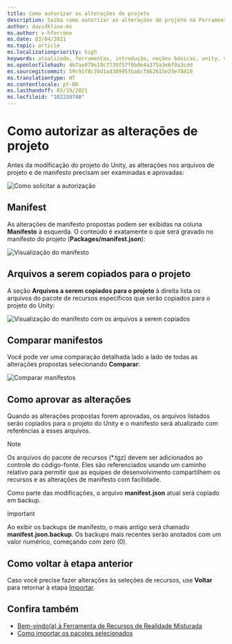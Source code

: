 ```yaml
---
title: Como autorizar as alterações de projeto
description: Saiba como autorizar as alterações de projeto na Ferramenta de Recursos de MR para desenvolvimento do HoloLens e da VR.
author: davidkline-ms
ms.author: v-hferrone
ms.date: 03/04/2021
ms.topic: article
ms.localizationpriority: high
keywords: atualizado, ferramentas, introdução, noções básicas, unity, visual studio, kit de ferramentas, headset de realidade misturada, headset do windows mixed reality, headset de realidade virtual, instalação, Windows, HoloLens, emulador, unreal, openxr
ms.openlocfilehash: db7ae079e19c7739f57f0b9e4a375a3e6f9a3cdd
ms.sourcegitcommit: 59c91f8c70d1ad30995fba6cf862615e25e78d10
ms.translationtype: HT
ms.contentlocale: pt-BR
ms.lasthandoff: 03/19/2021
ms.locfileid: "102230748"
---
```

# <a name="authorizing-project-changes"></a>Como autorizar as alterações de projeto

Antes da modificação do projeto do Unity, as alterações nos arquivos de projeto e de manifesto precisam ser examinadas e aprovadas:

![Como solicitar a autorização](images/FeatureToolApprovalRequest.png)

## <a name="manifest"></a>Manifest

As alterações de manifesto propostas podem ser exibidas na coluna **Manifesto** à esquerda. O conteúdo é exatamente o que será gravado no manifesto do projeto (**Packages/manifest.json**):

![Visualização do manifesto](images/ManifestPreview.png)

## <a name="files-to-be-copied-into-the-project"></a>Arquivos a serem copiados para o projeto

A seção **Arquivos a serem copiados para o projeto** à direita lista os arquivos do pacote de recursos específicos que serão copiados para o projeto do Unity:

![Visualização do manifesto com os arquivos a serem copiados](images/FilesToCopy.png)

## <a name="compare-manifests"></a>Comparar manifestos

Você pode ver uma comparação detalhada lado a lado de todas as alterações propostas selecionando **Comparar**:

![Comparar manifestos](images/FeatureToolCompareManifest.png)

## <a name="approving-changes"></a>Como aprovar as alterações

Quando as alterações propostas forem aprovadas, os arquivos listados serão copiados para o projeto do Unity e o manifesto será atualizado com referências a esses arquivos.

> [!NOTE]
> Os arquivos do pacote de recursos (*.tgz) devem ser adicionados ao controle do código-fonte. Eles são referenciados usando um caminho relativo para permitir que as equipes de desenvolvimento compartilhem os recursos e as alterações de manifesto com facilidade.

 Como parte das modificações, o arquivo **manifest.json** atual será copiado em backup.

> [!IMPORTANT]
> Ao exibir os backups de manifesto, o mais antigo será chamado **manifest.json.backup**. Os backups mais recentes serão anotados com um valor numérico, começando com zero (0).

## <a name="going-back-to-the-previous-step"></a>Como voltar à etapa anterior

Caso você precise fazer alterações às seleções de recursos, use **Voltar** para retornar à etapa [Importar](importing-features.md).

## <a name="see-also"></a>Confira também

- [Bem-vindo(a) à Ferramenta de Recursos de Realidade Misturada](welcome-to-mr-feature-tool.md)
- [Como importar os pacotes selecionados](importing-features.md)
